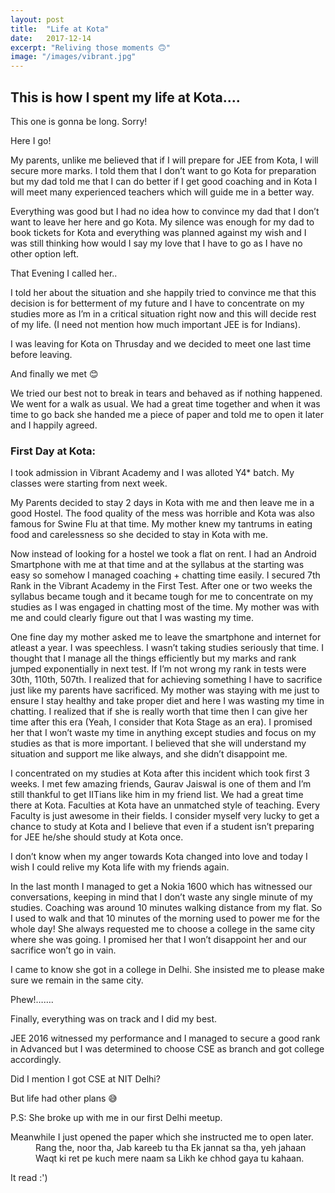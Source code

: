 ```yaml
---
layout: post
title:  "Life at Kota"
date:   2017-12-14
excerpt: "Reliving those moments 🙃"
image: "/images/vibrant.jpg"
---
```


## This is how I spent my life at Kota....
This one is gonna be long. Sorry!

Here I go!

My parents, unlike me believed that if I will prepare for JEE from Kota, I will secure more marks. I told them that I don’t want to go Kota for preparation but my dad told me that I can do better if I get good coaching and in Kota I will meet many experienced teachers which will guide me in a better way.

Everything was good but I had no idea how to convince my dad that I don’t want to leave her here and go Kota. My silence was enough for my dad to book tickets for Kota and everything was planned against my wish and I was still thinking how would I say my love that I have to go as I have no other option left.

That Evening I called her..

I told her about the situation and she happily tried to convince me that this decision is for betterment of my future and I have to concentrate on my studies more as I’m in a critical situation right now and this will decide rest of my life. (I need not mention how much important JEE is for Indians).

I was leaving for Kota on Thrusday and we decided to meet one last time before leaving.

And finally we met 😊

We tried our best not to break in tears and behaved as if nothing happened. We went for a walk as usual. We had a great time together and when it was time to go back she handed me a piece of paper and told me to open it later and I happily agreed.

### First Day at Kota:

I took admission in Vibrant Academy and I was alloted Y4* batch. My classes were starting from next week.

My Parents decided to stay 2 days in Kota with me and then leave me in a good Hostel. The food quality of the mess was horrible and Kota was also famous for Swine Flu at that time. My mother knew my tantrums in eating food and carelessness so she decided to stay in Kota with me.

Now instead of looking for a hostel we took a flat on rent. I had an Android Smartphone with me at that time and at the syllabus at the starting was easy so somehow I managed coaching + chatting time easily. I secured 7th Rank in the Vibrant Academy in the First Test. After one or two weeks the syllabus became tough and it became tough for me to concentrate on my studies as I was engaged in chatting most of the time. My mother was with me and could clearly figure out that I was wasting my time.

One fine day my mother asked me to leave the smartphone and internet for atleast a year. I was speechless. I wasn’t taking studies seriously that time. I thought that I manage all the things efficiently but my marks and rank jumped exponentially in next test. If I’m not wrong my rank in tests were 30th, 110th, 507th. I realized that for achieving something I have to sacrifice just like my parents have sacrificed. My mother was staying with me just to ensure I stay healthy and take proper diet and here I was wasting my time in chatting. I realized that if she is really worth that time then I can give her time after this era (Yeah, I consider that Kota Stage as an era). I promised her that I won’t waste my time in anything except studies and focus on my studies as that is more important. I believed that she will understand my situation and support me like always, and she didn’t disappoint me.

I concentrated on my studies at Kota after this incident which took first 3 weeks. I met few amazing friends, Gaurav Jaiswal is one of them and I’m still thankful to get IITians like him in my friend list. We had a great time there at Kota. Faculties at Kota have an unmatched style of teaching. Every Faculty is just awesome in their fields. I consider myself very lucky to get a chance to study at Kota and I believe that even if a student isn’t preparing for JEE he/she should study at Kota once.

I don’t know when my anger towards Kota changed into love and today I wish I could relive my Kota life with my friends again.

In the last month I managed to get a Nokia 1600 which has witnessed our conversations, keeping in mind that I don’t waste any single minute of my studies. Coaching was around 10 minutes walking distance from my flat. So I used to walk and that 10 minutes of the morning used to power me for the whole day! She always requested me to choose a college in the same city where she was going. I promised her that I won’t disappoint her and our sacrifice won’t go in vain.

I came to know she got in a college in Delhi. She insisted me to please make sure we remain in the same city.

Phew!…….

Finally, everything was on track and I did my best.

JEE 2016 witnessed my performance and I managed to secure a good rank in Advanced but I was determined to choose CSE as branch and got college accordingly.

Did I mention I got CSE at NIT Delhi?

But life had other plans 😅

P.S: She broke up with me in our first Delhi meetup.
<dl>

<dt>Meanwhile I just opened the paper which she instructed me to open later.</dt>
<dd>
Rang the, noor tha, Jab kareeb tu tha
Ek jannat sa tha, yeh jahaan
Waqt ki ret pe kuch mere naam sa
Likh ke chhod gaya tu kahaan.
</dd>
</dl>

It read :')

